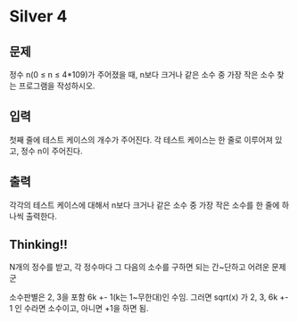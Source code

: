 # Silver 4

## 문제
정수 n(0 ≤ n ≤ 4*109)가 주어졌을 때, n보다 크거나 같은 소수 중 가장 작은 소수 찾는 프로그램을 작성하시오.

## 입력
첫째 줄에 테스트 케이스의 개수가 주어진다. 각 테스트 케이스는 한 줄로 이루어져 있고, 정수 n이 주어진다.

## 출력
각각의 테스트 케이스에 대해서 n보다 크거나 같은 소수 중 가장 작은 소수를 한 줄에 하나씩 출력한다.

## Thinking!!
N개의 정수를 받고, 각 정수마다 그 다음의 소수를 구하면 되는 간~단하고 어려운 문제군

소수판별은 2, 3을 포함 6k +- 1(k는 1~무한대)인 수임.
그러면 sqrt(x) 가 2, 3, 6k +- 1 인 수라면 소수이고, 아니면 +1을 하면 됨.